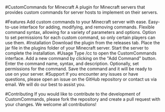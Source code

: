 #CustomCommands for Minecraft
A plugin for Minecraft servers that provides custom commands for server hosts to implement on their servers.

#Features
Add custom commands to your Minecraft server with ease.
Easy-to-use interface for adding, modifying, and removing commands.
Flexible command syntax, allowing for a variety of parameters and options.
Option to set permissions for each custom command, so only certain players can use them.
#Installation
Download the plugin from the releases tab.
Place the jar file in the plugins folder of your Minecraft server.
Start the server to complete the installation.
#Usage
Type /cc to open the CustomCommands interface.
Add a new command by clicking on the "Add Command" button.
Enter the command name, syntax, and description.
Optionally, set permissions for the command.
Save the command and it will be ready to use on your server.
#Support
If you encounter any issues or have questions, please open an issue on the GitHub repository or contact us via email. We will do our best to assist you.

#Contributing
If you would like to contribute to the development of CustomCommands, please fork the repository and create a pull request with your changes. We welcome all contributions!
